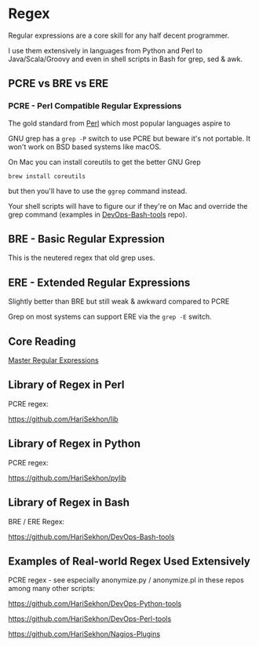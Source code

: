 # Regex

Regular expressions are a core skill for any half decent programmer.

I use them extensively in languages from Python and Perl to Java/Scala/Groovy and even in shell scripts in Bash
for grep, sed & awk.

## PCRE vs BRE vs ERE

### PCRE - Perl Compatible Regular Expressions

The gold standard from [Perl](perl.md) which most popular languages aspire to

GNU grep has a `grep -P` switch to use PCRE but beware it's not portable. It won't work on BSD based systems like macOS.

On Mac you can install coreutils to get the better GNU Grep

```shell
brew install coreutils
```
but then you'll have to use the `ggrep` command instead.

Your shell scripts will have to figure our if they're on Mac and override the grep command (examples in
[DevOps-Bash-tools](https://github.com/HariSekhon/DevOps-Bash-tools) repo).

## BRE - Basic Regular Expression

This is the neutered regex that old grep uses.

## ERE - Extended Regular Expressions

Slightly better than BRE but still weak & awkward compared to PCRE

Grep on most systems can support ERE via the `grep -E` switch.

## Core Reading

[Master Regular Expressions](https://www.amazon.com/Mastering-Regular-Expressions-Jeffrey-Friedl/dp/0596528124/)

## Library of Regex in Perl

PCRE regex:

https://github.com/HariSekhon/lib

## Library of Regex in Python

PCRE regex:

https://github.com/HariSekhon/pylib

## Library of Regex in Bash

BRE / ERE Regex:

https://github.com/HariSekhon/DevOps-Bash-tools

## Examples of Real-world Regex Used Extensively

PCRE regex - see especially anonymize.py / anonymize.pl in these repos among many other scripts:

https://github.com/HariSekhon/DevOps-Python-tools

https://github.com/HariSekhon/DevOps-Perl-tools

https://github.com/HariSekhon/Nagios-Plugins
